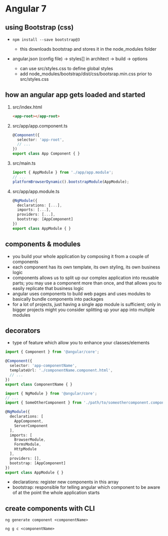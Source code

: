 # Angular 7

## using Bootstrap (css)
* `npm install --save bootstrap@3`

  * this downloads bootstrap and stores it in the node_modules folder

* angular.json (config file) -> styles[] in architect -> build -> options

  * can use src/styles.css to define global styles
  * add node_modules/bootstrap/dist/css/bootsrap.min.css prior to src/styles.css

## how an angular app gets loaded and started
1.  src/index.html

    ```html
    <app-root></app-root>
    ```

2.  src/app/app.component.ts

    ```typescript
    @Component({
      selector: 'app-root',
      // ...
    })
    export class App Component { }
    ```

3.  src/main.ts

    ```typescript
    import { AppModule } from './app/app.module';
    // ...
    platformBrowserDynamic().bootstrapModule(AppModule);
    ```

4.  src/app/app.module.ts

    ```typescript
    @NgModule({
      declarations: [...],
      imports: [...],
      providers: [...],
      bootstrap: [AppComponent]
    })
    export class AppModule { }
    ```

## components & modules
* you build your whole application by composing it from a couple of components
* each component has its own template, its own styling, its own business logic
* components allows us to split up our complex application into reusable parts; you may use a component more than once, and that allows you to easily replicate that business logic
* angular uses components to build web pages and uses modules to basically bundle components into packages
* for a lot of projects, just having a single app module is sufficient; only in bigger projects might you consider splitting up your app into multiple modules

## decorators 
* type of feature which allow you to enhance your classes/elements

```typescript
import { Component } from '@angular/core';

@Component({
  selector: 'app-componentName',
  templateUrl: './componentName.component.html',
  // ...
})
export class ComponentName { }
```

```typescript
import { NgModule } from '@angular/core';
// ...
import { SomeOtherComponent } from './path/to/someothercomponent.component';

@NgModule({
  declarations: [
    AppComponent,
    ServerComponent
  ],
  imports: [
    BrowserModule,
    FormsModule,
    HttpModule
  ],
  providers: [],
  bootstrap: [AppComponent]
})
export class AppModule { }
```

* declarations: register new components in this array
* bootstrap: responsible for telling angular which component to be aware of at the point the whole application starts

## create components with CLI
`ng generate component <componentName>`

`ng g c <componentName>`
